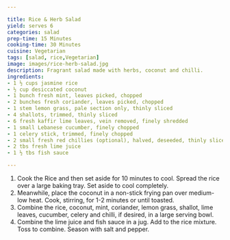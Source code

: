 ```yaml
---

title: Rice & Herb Salad
yield: serves 6
categories: salad
prep-time: 15 Minutes
cooking-time: 30 Minutes
cuisine: Vegetarian
tags: [salad, rice,Vegetarian]
image: images/rice-herb-salad.jpg
description: Fragrant salad made with herbs, coconut and chilli.
ingredients:
- 1 ½ cups jasmine rice
- ½ cup desiccated coconut
- 1 bunch fresh mint, leaves picked, chopped
- 2 bunches fresh coriander, leaves picked, chopped
- 1 stem lemon grass, pale section only, thinly sliced
- 4 shallots, trimmed, thinly sliced
- 6 fresh kaffir lime leaves, vein removed, finely shredded
- 1 small Lebanese cucumber, finely chopped
- 1 celery stick, trimmed, finely chopped
- 2 small fresh red chillies (optional), halved, deseeded, thinly sliced
- 2 tbs fresh lime juice
- 1 ½ tbs fish sauce

---
```




1. Cook the Rice and then set aside for 10 minutes to cool. Spread the rice over a large baking tray. Set aside to cool completely.
2. Meanwhile, place the coconut in a non-stick frying pan over medium-low heat. Cook, stirring, for 1-2 minutes or until toasted.
3. Combine the rice, coconut, mint, coriander, lemon grass, shallot, lime leaves, cucumber, celery and chilli, if desired, in a large serving bowl.
4. Combine the lime juice and fish sauce in a jug. Add to the rice mixture. Toss to combine. Season with salt and pepper.
